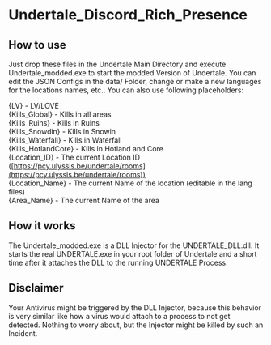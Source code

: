 # Undertale_Discord_Rich_Presence

## How to use

Just drop these files in the Undertale Main Directory and execute Undertale_modded.exe to start the modded Version of Undertale. 
You can edit the JSON Configs in the data/ Folder, change or make a new languages for the locations names, etc.. 
You can also use following placeholders: 

{LV} - LV/LOVE  
{Kills_Global} - Kills in all areas  
{Kills_Ruins} - Kills in Ruins  
{Kills_Snowdin} - Kills in Snowin  
{Kills_Waterfall} - Kills in Waterfall  
{Kills_HotlandCore} - Kills in Hotland and Core   
{Location_ID} - The current Location ID ([https://pcy.ulyssis.be/undertale/rooms](https://pcy.ulyssis.be/undertale/rooms))  
{Location_Name} - The current Name of the location (editable in the lang files)  
{Area_Name} - The current Name of the area   

## How it works

The Undertale_modded.exe is a DLL Injector for the UNDERTALE_DLL.dll. 
It starts the real UNDERTALE.exe in your root folder of Undertale and a short time after it attaches the DLL to the running UNDERTALE Process. 

## Disclaimer

Your Antivirus might be triggered by the DLL Injector, because this behavior is very similar like how a virus would attach to a process to not get detected. 
Nothing to worry about, but the Injector might be killed by such an Incident.
